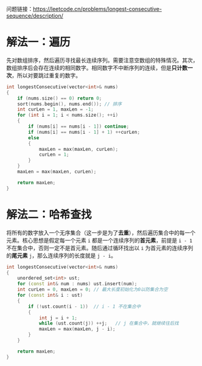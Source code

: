 问题链接：https://leetcode.cn/problems/longest-consecutive-sequence/description/

# 解法一：遍历

先对数组排序，然后遍历寻找最长连续序列。需要注意空数组的特殊情况。其次，数组排序后会存在连续的相同数字。相同数字不中断序列的连续，但是**只计数一次**，所以对要跳过重复的数字。

```cpp
int longestConsecutive(vector<int>& nums)
{
    if (nums.size() == 0) return 0;
    sort(nums.begin(), nums.end()); // 排序
    int curLen = 1, maxLen = -1;
    for (int i = 1; i < nums.size(); ++i)
    {
        if (nums[i] == nums[i - 1]) continue;
        if (nums[i] == nums[i - 1] + 1) ++curLen;
        else
        {
            maxLen = max(maxLen, curLen);
            curLen = 1;
        }
    }
    maxLen = max(maxLen, curLen);

    return maxLen;
}
```

# 解法二：哈希查找

将所有的数字放入一个无序集合（这一步是为了**去重**），然后遍历集合中的每一个元素。核心思想是假定每一个元素 `i` 都是一个连续序列的**首元素**，前提是 `i - 1` 不在集合中，否则一定不是首元素。随后通过循环找出以 `i` 为首元素的连续序列的**尾元素** `j`，那么连续序列的长度就是 `j - i`。

```cpp
int longestConsecutive(vector<int>& nums)
{
    unordered_set<int> ust;
    for (const int& num : nums) ust.insert(num);
    int curLen = 0, maxLen = 0; // 最大长度初始化为0以防集合为空
    for (const int& i : ust)
    {
        if (!ust.count(i - 1))  // i - 1 不在集合中
        {
            int j = i + 1;
            while (ust.count(j)) ++j;   // j 在集合中，就继续往后找
            maxLen = max(maxLen, j - i);
        }
    }

    return maxLen;
}
```

